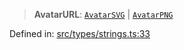 > **AvatarURL**: [`AvatarSVG`](api/type-aliases%5CAvatarSVG.md) \| [`AvatarPNG`](api/type-aliases%5CAvatarPNG.md)

Defined in: [src/types/strings.ts:33](https://github.com/bhavjitChauhan/khan-api/blob/67d30ab4498111952301bcaddbef9a132bf75105/src/types/strings.ts#L33)
